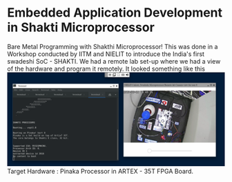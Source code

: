 # Embedded Application Development in Shakti Microprocessor
Bare Metal Programming with Shakthi Microprocessor! This was done in a Workshop conducted by IITM and NIELIT to introduce the India's first swadeshi SoC - SHAKTI. We had a remote lab set-up where we had a view of the hardware and program it remotely. It looked something like this 
![RemoteLab](/Misc/RemoteLab.png "Remote Lab Set-up")
Target Hardware : Pinaka Processor in ARTEX - 35T FPGA Board.
